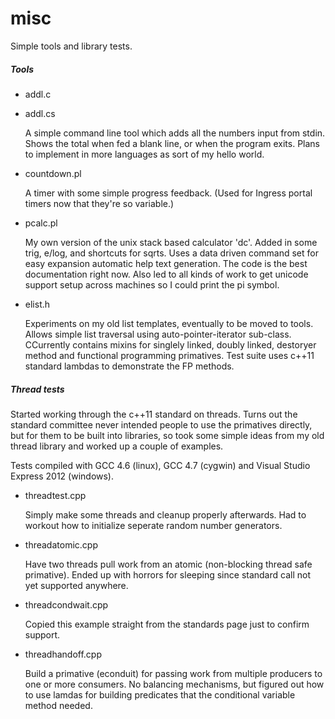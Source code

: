 misc
====

Simple tools and library tests.

##### Tools

* addl.c
* addl.cs

	A simple command line tool which adds all the numbers input from stdin.  Shows the total when fed a blank line, or when the program exits.  Plans to implement in more languages as sort of my hello world.

* countdown.pl

	A timer with some simple progress feedback.  (Used for Ingress portal timers now that they're so variable.)

* pcalc.pl

	My own version of the unix stack based calculator 'dc'.  Added in some trig, e/log, and shortcuts for sqrts.
	Uses a data driven command set for easy expansion automatic help text generation.
	The code is the best documentation right now.  Also led to all kinds of work to get unicode support setup across machines so I could print the pi symbol.

* elist.h

	Experiments on my old list templates, eventually to be moved to tools.  Allows simple list traversal using auto-pointer-iterator sub-class.  CCurrently contains mixins for singlely linked, doubly linked, destoryer method and functional programming primatives.  Test suite uses c++11 standard lambdas to demonstrate the FP methods.

##### Thread tests

Started working through the c++11 standard on threads.  Turns out the standard committee never intended people to use the primatives directly, but for them to be built into libraries, so took some simple ideas from my old thread library and worked up a couple of examples.

Tests compiled with GCC 4.6 (linux), GCC 4.7 (cygwin) and Visual Studio Express 2012 (windows).

* threadtest.cpp

	Simply make some threads and cleanup properly afterwards.  Had to workout how to initialize seperate random number generators.

* threadatomic.cpp

	Have two threads pull work from an atomic (non-blocking thread safe primative).  Ended up with horrors for sleeping since standard call not yet supported anywhere.

* threadcondwait.cpp

	Copied this example straight from the standards page just to confirm support.

* threadhandoff.cpp

	Build a primative (econduit) for passing work from multiple producers to one or more consumers.  No balancing mechanisms, but figured out how to use lamdas for building predicates that the conditional variable method needed.

